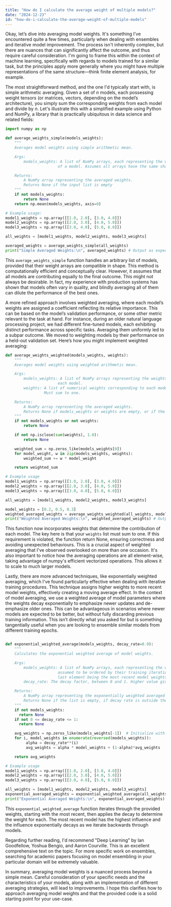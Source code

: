 ```yaml
---
title: "How do I calculate the average weight of multiple models?"
date: "2024-12-23"
id: "how-do-i-calculate-the-average-weight-of-multiple-models"
---
```


Okay, let’s dive into averaging model weights. It's something I’ve encountered quite a few times, particularly when dealing with ensembles and iterative model improvement. The process isn't inherently complex, but there are nuances that can significantly affect the outcome, and thus require careful consideration. I'm going to frame this within the context of machine learning, specifically with regards to models trained for a similar task, but the principles apply more generally where you might have multiple representations of the same structure—think finite element analysis, for example.

The most straightforward method, and the one I'd typically start with, is simple arithmetic averaging. Given a set of *n* models, each possessing weight tensors (or matrices, vectors, depending on the model’s architecture), you simply sum the corresponding weights from each model and divide by *n*. Let's illustrate this with a simplified example using Python and NumPy, a library that is practically ubiquitous in data science and related fields:

```python
import numpy as np

def average_weights_simple(models_weights):
    """
    Averages model weights using simple arithmetic mean.

    Args:
        models_weights: A list of NumPy arrays, each representing the weights
                       of a model. Assumes all arrays have the same shape.

    Returns:
        A NumPy array representing the averaged weights.
        Returns None if the input list is empty
    """
    if not models_weights:
        return None
    return np.mean(models_weights, axis=0)

# Example usage:
model1_weights = np.array([[1.0, 2.0], [3.0, 4.0]])
model2_weights = np.array([[2.0, 3.0], [4.0, 5.0]])
model3_weights = np.array([[3.0, 4.0], [5.0, 6.0]])

all_weights = [model1_weights, model2_weights, model3_weights]

averaged_weights = average_weights_simple(all_weights)
print("Simple Averaged Weights:\n", averaged_weights) # Output as expected

```

This `average_weights_simple` function handles an arbitrary list of models, provided that their weight arrays are compatible in shape. This method is computationally efficient and conceptually clear. However, it assumes that all models are contributing equally to the final outcome. This might not always be desirable. In fact, my experience with production systems has shown that models often vary in quality, and blindly averaging all of them can dilute the performance of the best ones.

A more refined approach involves weighted averaging, where each model’s weights are assigned a coefficient reflecting its relative importance. This can be based on the model’s validation performance, or some other metric relevant to the task at hand. For instance, during an older natural language processing project, we had different fine-tuned models, each exhibiting distinct performance across specific tasks. Averaging them uniformly led to a subpar outcome. We moved to weighting models by their performance on a held-out validation set. Here’s how you might implement weighted averaging:

```python
def average_weights_weighted(models_weights, weights):
    """
    Averages model weights using weighted arithmetic mean.

    Args:
        models_weights: A list of NumPy arrays representing the weights of
                       each model.
        weights: A list of numerical weights corresponding to each model.
                 Must sum to one.

    Returns:
        A NumPy array representing the averaged weights.
        Returns None if models_weights or weights are empty, or if the weights do not sum to 1.
    """
    if not models_weights or not weights:
        return None

    if not np.isclose(sum(weights), 1.0):
        return None

    weighted_sum = np.zeros_like(models_weights[0])
    for model_weight, w in zip(models_weights, weights):
        weighted_sum += w * model_weight

    return weighted_sum

# Example usage
model1_weights = np.array([[1.0, 2.0], [3.0, 4.0]])
model2_weights = np.array([[2.0, 3.0], [4.0, 5.0]])
model3_weights = np.array([[3.0, 4.0], [5.0, 6.0]])

all_weights = [model1_weights, model2_weights, model3_weights]

model_weights = [0.2, 0.5, 0.3]
weighted_averaged_weights = average_weights_weighted(all_weights, model_weights)
print("Weighted Averaged Weights:\n", weighted_averaged_weights) # Output as expected

```

This function now incorporates weights that determine the contribution of each model. The key here is that your `weights` list must sum to one. If this requirement is violated, the function return None, ensuring correctness and avoiding unexpected behaviours. This is a crucial aspect of weighted averaging that I've observed overlooked on more than one occasion. It's also important to notice how the averaging operations are all element-wise, taking advantage of numpy's efficient vectorized operations. This allows it to scale to much larger models.

Lastly, there are more advanced techniques, like exponentially weighted averaging, which I've found particularly effective when dealing with iterative training procedures. This technique assigns higher weights to more recent model weights, effectively creating a moving average effect. In the context of model averaging, we use a weighted average of model parameters where the weights decay exponentially to emphasize newer updates and de-emphasize older ones. This can be advantageous in scenarios where newer models are expected to be better, but without fully discarding previous training information. This isn’t directly what you asked for but is something tangentially useful when you are looking to ensemble similar models from different training epochs.

```python

def exponential_weighted_average(models_weights, decay_rate=0.9):
    """
    Calculates the exponential weighted average of model weights.

    Args:
        models_weights: A list of NumPy arrays, each representing the weights of a model
                       assumed to be ordered by their training iteration, with the
                       last element being the most recent model weights.
        decay_rate: The decay factor, between 0 and 1. Higher value gives more weight to recent models.

    Returns:
        A NumPy array representing the exponentially weighted averaged weights.
        Returns None if the list is empty, if decay rate is outside the accepted range, or if no models provided
    """
    if not models_weights:
      return None
    if not 0 <= decay_rate <= 1:
      return None

    avg_weights = np.zeros_like(models_weights[-1])  # Initialize with the shape of the most recent weights
    for i, model_weights in enumerate(reversed(models_weights)):
         alpha = decay_rate**(i)
         avg_weights = alpha * model_weights + (1-alpha)*avg_weights

    return avg_weights

# Example usage
model1_weights = np.array([[1.0, 2.0], [3.0, 4.0]])
model2_weights = np.array([[2.0, 3.0], [4.0, 5.0]])
model3_weights = np.array([[3.0, 4.0], [5.0, 6.0]])

all_weights = [model1_weights, model2_weights, model3_weights]
exponential_averaged_weights = exponential_weighted_average(all_weights, decay_rate=0.8)
print("Exponential Averaged Weights:\n", exponential_averaged_weights) # Output as expected
```

This `exponential_weighted_average` function iterates through the provided weights, starting with the most recent, then applies the decay to determine the weight for each. The most recent model has the highest influence and the influence exponentially decays as we iterate backwards through models.

Regarding further reading, I'd recommend "Deep Learning" by Ian Goodfellow, Yoshua Bengio, and Aaron Courville. This is an excellent comprehensive text on the topic. For more specific work on ensembles, searching for academic papers focusing on model ensembling in your particular domain will be extremely valuable.

In summary, averaging model weights is a nuanced process beyond a simple mean. Careful consideration of your specific needs and the characteristics of your models, along with an implementation of different averaging strategies, will lead to improvements. I hope this clarifies how to approach averaging model weights and that the provided code is a solid starting point for your use-case.
